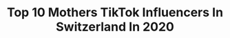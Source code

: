 ---
title: Top 10 Mothers TikTok Influencers In Switzerland In 2020
description: >-
  Find top mothers TikTok influencers in Switzerland in 2020. Most popular hashtags: #comedy #coronavirus #quarantine #mothersday.
platform: TikTok
profiles:
  - username: "corinne_zhh"
    fullname: >-
      Corinne / 36years✨
    location: "Switzerland"
    followers: 418659
    engagement: 2007
    commentsToLikes: 0.007981
    id: ck9n54hu46edf0j78m0s78q3d
    verified: false
    hashtags: "#question, #loveyou, #brokenheart, #stars"
  - username: "ladymysterie88"
    fullname: >-
      💜🌸Nadine🌸💜
    location: "Switzerland"
    followers: 125528
    engagement: 1495
    commentsToLikes: 0.055379
    id: ck8qobuvfy9w50j78vbrsetpg
    verified: false
    hashtags: "#bengalcats, #mami, #tiktokeranalysieren, #ghost"
  - username: "pinupmom_"
    fullname: >-
      Kali Anaïs Badoux
    location: "Switzerland"
    followers: 8052
    engagement: 1079
    commentsToLikes: 0.057595
    id: cka0nhqrlzqhe0i78sockg9qp
    verified: false
    hashtags: "#humourmaman, #naturel, #maternite, #maison"
  - username: "younessaggara"
    fullname: >-
      Younes Saggara
    location: "Switzerland"
    followers: 274219
    engagement: 1498
    commentsToLikes: 0.013321
    id: ck84mbf83mwwh0j78izm10i4u
    verified: true
    hashtags: "#statueofliberty, #guessthegibberish, #purplefilter, #grandcentral"
  - username: "stevenepprecht"
    fullname: >-
      Steven Epprecht
    location: "Switzerland"
    followers: 104381
    engagement: 697
    commentsToLikes: 0.040765
    id: cka85wri200ma0i78ffm00gw8
    verified: false
    hashtags: "#sauer, #newtrend, #moodoftheday, #emojichallenge"
  - username: "boccalino.lana"
    fullname: >-
      boccalino.lana 🇨🇭
    location: "Switzerland"
    followers: 5289
    engagement: 533
    commentsToLikes: 0.073926
    id: ckamm3qgcyt3r0i78luxbyfnl
    verified: false
    hashtags: "#adventure, #health, #foryouppage, #woahchallenge"
  - username: "refugees"
    fullname: >-
      We help refugees
    location: "Switzerland"
    followers: 495652
    engagement: 318
    commentsToLikes: 0.017554
    id: ck9616v0hlcfv0j782ggiwwgq
    verified: true
    hashtags: "#tiktoklive, #ghana, #miasanmia, #cateblanchett"
  - username: "arrzzii"
    fullname: >-
      🇦🇱🇹🇷ArrzziiⓂ️
    location: "Switzerland"
    followers: 268103
    engagement: 3044
    commentsToLikes: 0.000049
    id: ck8ncv8nwg4iq0j780k0ckwnm
    verified: false
    hashtags: "#animals, #biscuit, #rainbow, #colored"
  - username: "rock_sharan"
    fullname: >-
      rock_sharan
    location: "Switzerland"
    followers: 418775
    engagement: 953
    commentsToLikes: 0.020014
    id: ck84mbap7mvh50j78e8hdkqh7
    verified: false
    hashtags: "#emotional, #balkan, #stayhome, #switzerland"
  - username: "tokyo_pom"
    fullname: >-
      Tokyo StarPomeranian
    location: "Switzerland"
    followers: 48411
    engagement: 1598
    commentsToLikes: 0.011281
    id: ckamssu8rrnqv0i78dtxyupm7
    verified: false
    hashtags: "#duet, #iphone, #behindthescenes, #dogchchallenge"
---